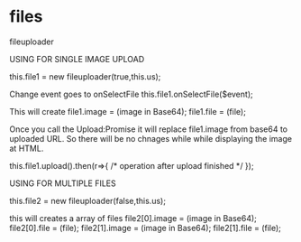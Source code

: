 # files
fileuploader

USING FOR SINGLE IMAGE UPLOAD

this.file1 = new fileuploader(true,this.us);

Change event goes to onSelectFile
this.file1.onSelectFile($event);

This will create
file1.image = (image in Base64);
file1.file = (file);

Once you call the Upload:Promise it will replace file1.image from base64 to uploaded URL.
So there will be no chnages while while displaying the image at HTML.

this.file1.upload().then(r=>{
  /* operation after upload finished */
});




USING FOR MULTIPLE FILES

this.file2 = new fileuploader(false,this.us);

this will creates a array of files
file2[0].image = (image in Base64);
file2[0].file = (file);
file2[1].image = (image in Base64);
file2[1].file = (file);
    
